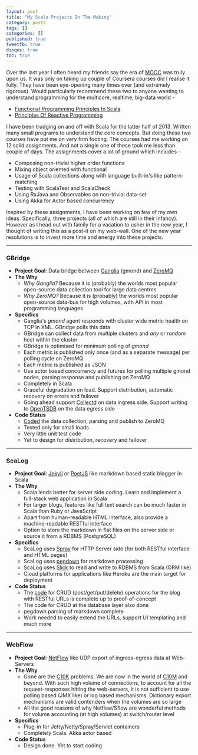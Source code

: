 ```yaml
---
layout: post
title: "My Scala Projects In The Making"
category: posts
tags: []
categories: []
published: true
tweetfb: true
disqus: true
toc: true
---
```


Over the last year I often heard my friends say the era of [MOOC](http://en.wikipedia.org/wiki/Massive_open_online_course) was truly upon us. It was only on taking up couple of Coursera courses did I realise it fully. They have been eye-opening many times over (and extremely rigorous). Would particularly recommend these two to anyone wanting to understand programming for the multicore, realtime, big-data world -

* [Functional Programming Principles In Scala](https://class.coursera.org/progfun-003)
*  [Principles Of Reactive Programming](https://class.coursera.org/reactive-001)

I have been trudging on and off with Scala for the latter half of 2013. Written many small programs to understand the core concepts. But doing these two courses have put me on very firm footing. The courses had me working on 12 solid assignments. And not a single one of these took me less than couple of days. The assignments cover a lot of ground which includes -

* Composing non-trivial higher order functions
* Mixing object oriented with functional
* Usage of Scala collections along with language built-in's like pattern-matching
* Testing with ScalaTest and ScalaCheck
* Using RxJava and Observables on non-trivial data-set
* Using Akka for Actor based concurrency

Inspired by these assignments, I have been working on few of my own ideas. Specifically, three projects (all of which are still in their infancy). However as I head out with family for a vacation to usher in the new year, I thought of writing this as a post-it on my web-wall. One of the new year resolutions is to invest more time and energy into these projects.

<hr>

### GBridge

* **Project Goal**: Data bridge between [Ganglia](http://ganglia.info/) (gmond) and [ZeroMQ](http://zeromq.org/)
* **The Why**
  * *Why Ganglia?* Because it is (probably) the worlds most popular open-source data collection tool for large data centres
  * *Why ZeroMQ?* Because it is (probably) the worlds most popular open-source data-bus for high volumes, with API in most programming languages
* **Specifics**
  * Ganglia's *gmond* agent responds with cluster wide metric health on TCP in XML. GBridge polls this data
  * GBridge can collect data from multiple clusters and *any* or *random* host within the cluster
  * GBridge is optimised for minimum polling of *gmond*
  * Each metric is published only once (and as a separate message) per polling cycle on ZeroMQ
  * Each metric is published as JSON
  * Use actor based concurrency and futures for polling multiple gmond nodes, parsing response and publishing on ZeroMQ
  * Completely in Scala
  * Graceful degradation on load. Support distribution, automatic recovery on errors and failover
  * Going ahead support [Collectd](http://collectd.org/) on data ingress side. Support writing to [OpenTSDB](http://opentsdb.net/) on the data egress side
* **Code Status**
  * [Coded](https://github.com/bharath12345/gBridge) the data collection, parsing and publish to ZeroMQ
  * Tested only for small loads
  * Very little unit test code
  * Yet to design for distribution, recovery and failover
  
<hr>

### ScaLog
* **Project Goal**: [Jekyll](http://jekyllrb.com/) or [PoetJS](http://jsantell.github.io/poet/) like markdown based static blogger in Scala
* **The Why**
  * Scala lends better for server side coding. Learn and implement a full-stack web application in Scala
  * For larger blogs, features like full text search can be much faster in Scala than Ruby or JavaScript
  * Apart from human-readable HTML interface, also provide a machine-readable   RESTful interface
  * Option to store the markdown in flat files on the server side or source it from a RDBMS (PostgreSQL)
* **Specifics**
  * ScaLog uses [Spray](http://spray.io/) for HTTP Server side (for both RESTful interface and HTML pages)
  * ScaLog uses [pegdown](https://github.com/sirthias/pegdown) for markdown processing 
  * ScaLog uses [Slick](http://slick.typesafe.com/) to read and write to RDBMS from Scala (ORM like)
  * Cloud platforms for applications like Heroku are the main target for deployment 
* **Code Status**
  * The [code](https://github.com/bharath12345/myspray) for CRUD (post/get/put/delete) operations for the blog with RESTful URLs is complete up to proof-of-concept
  * The code for CRUD at the database layer also done
  * pegdown parsing of markdown complete
  * Work needed to easily extend the URLs, support UI templating and much more

<hr>

### WebFlow
* **Project Goal**: [NetFlow](http://en.wikipedia.org/wiki/NetFlow) like UDP export of ingress-egress data at Web-Servers 
* **The Why**
  * Gone are the [C10K](http://www.kegel.com/c10k.html) problems. We are now in the world of [C10M](http://c10m.robertgraham.com/p/manifesto.html) and beyond. With such high volume of connections, to account for all the request-responses hitting the web-servers, it is not sufficient to use polling based (JMX like) or log based mechanisms. Dictionary export mechanisms are valid contenders when the volumes are so large
  * All the good reasons of why Netflow/Sflow are wonderful methods for volume accounting (at high volumes) at switch/router level 
* **Specifics**
  * Plug-in for Jetty/Netty/Spray/Servlet containers
  * Completely Scala. Akka actor based
* **Code Status**
  * Design done. Yet to start coding
